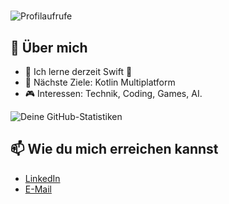 # 
![Profilaufrufe](https://komarev.com/ghpvc/?username=mohamedremo&color=blue)

## 🌟 Über mich
- 🌱 Ich lerne derzeit Swift 🦅
- 🚀 Nächste Ziele: Kotlin Multiplatform
- 🎮 Interessen: Technik, Coding, Games, AI.

![Deine GitHub-Statistiken](https://github-readme-stats.vercel.app/api?username=mohamedremo&show_icons=true&theme=tokyonight)


## 📫 Wie du mich erreichen kannst

- [LinkedIn](https://www.linkedin.com/in/mohamed-r-08835b2bb/)
- [E-Mail](mailto:mohamed.remo@outlook.de)
